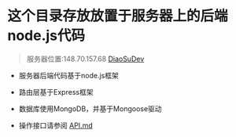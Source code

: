 # 这个目录存放放置于服务器上的后端node.js代码
> 服务器位置:148.70.157.68 [DiaoSuDev](https://diaosudev.cn)

- 服务器后端代码基于node.js框架
- 路由层基于Express框架
- 数据库使用MongoDB，并基于Mongoose驱动

- 操作接口请参阅 [API.md](./API.md)